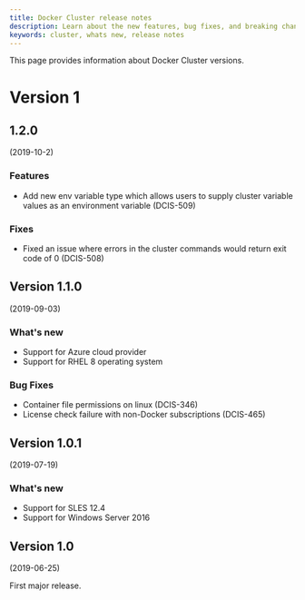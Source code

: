 ```yaml
---
title: Docker Cluster release notes
description: Learn about the new features, bug fixes, and breaking changes for Docker Cluster.
keywords: cluster, whats new, release notes
---
```


This page provides information about Docker Cluster versions. 

# Version 1

## 1.2.0
(2019-10-2)

### Features

- Add new env variable type which allows users to supply cluster variable values as an environment variable (DCIS-509)

### Fixes

- Fixed an issue where errors in the cluster commands would return exit code of 0 (DCIS-508)

## Version 1.1.0 
(2019-09-03)

### What's new

* Support for Azure cloud provider
* Support for RHEL 8 operating system

### Bug Fixes

* Container file permissions on linux (DCIS-346)
* License check failure with non-Docker subscriptions (DCIS-465)

## Version 1.0.1 
(2019-07-19)

### What's new

* Support for SLES 12.4
* Support for Windows Server 2016

## Version 1.0 
(2019-06-25)

First major release.
